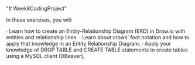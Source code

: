 "# Week8CodingProject" 


In these exercises, you will:

·       Learn how to create an Entity-Relationship Diagram (ERD) in Draw.io with entities and relationship lines.
·       Learn about crows' foot notation and how to apply that knowledge in an Entity Relationship Diagram.
·       Apply your knowledge of DROP TABLE and CREATE TABLE statements to create tables using a MySQL client (DBeaver),
